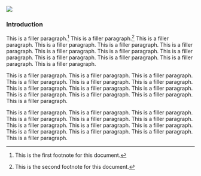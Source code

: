 <a href="https://www.juncture-digital.org"><img src="https://juncture-digital.github.io/juncture/static/images/ve-button.png"></a>

<param ve-config 
title="Nutmeg"    
source-image="https://upload.wikimedia.org/wikipedia/commons/2/2c/Field_Madder_%28984153920%29.jpg"   
banner="https://upload.wikimedia.org/wikipedia/commons/2/2c/Field_Madder_%28984153920%29.jpg" 
height=100
author="Genie Yoo"
layout="vertical">

### Introduction
This is a filler paragraph.[^1] This is a filler paragraph.[^2] This is a filler paragraph. This is a filler paragraph. This is a filler paragraph. This is a filler paragraph. This is a filler paragraph. This is a filler paragraph. This is a filler paragraph. This is a filler paragraph. This is a filler paragraph. This is a filler paragraph. This is a filler paragraph.

<param ve-image
	   src="gh:genieyoo818/plant-humanities-summer-program/main/session-two/NutmegImage1.jpg"
	   caption="This is an image of a ripe nutmeg with the red mace. Wikimedia Commons.">
<param ve-image
	   src="wc:Myristica_fragrans_-_Köhler–s_Medizinal-Pflanzen-097.jpg"
	   caption="Illustration of *Myristica fragrans*">
	   
This is a filler paragraph. This is a filler paragraph. This is a filler paragraph. This is a filler paragraph. This is a filler paragraph. This is a filler paragraph. This is a filler paragraph. This is a filler paragraph. This is a filler paragraph. This is a filler paragraph. This is a filler paragraph. This is a filler paragraph. This is a filler paragraph.
<param ve-compare
	   src="wc:Larix_sibirica_-_Siperianlehtikuusi,_Sibirisk_lärk,_Siberian_larch_IMG_9213_C.JPG"
	   caption="This is the compare viewer of the Tamarack tree in the winter and the summer.">
<param ve-compare
	   src="wc:Larix_decidua_Modrzew_europejski_2023-06-25_01.jpg">

This is a filler paragraph. This is a filler paragraph. This is a filler paragraph. This is a filler paragraph. This is a filler paragraph. This is a filler paragraph. This is a filler paragraph. This is a filler paragraph. This is a filler paragraph. This is a filler paragraph. This is a filler paragraph. This is a filler paragraph. This is a filler paragraph.
<param ve-image
	   url="URL"
	   caption="another image">




[^1]: This is the first footnote for this document. 
[^2]: This is the second footnote for this document. 
